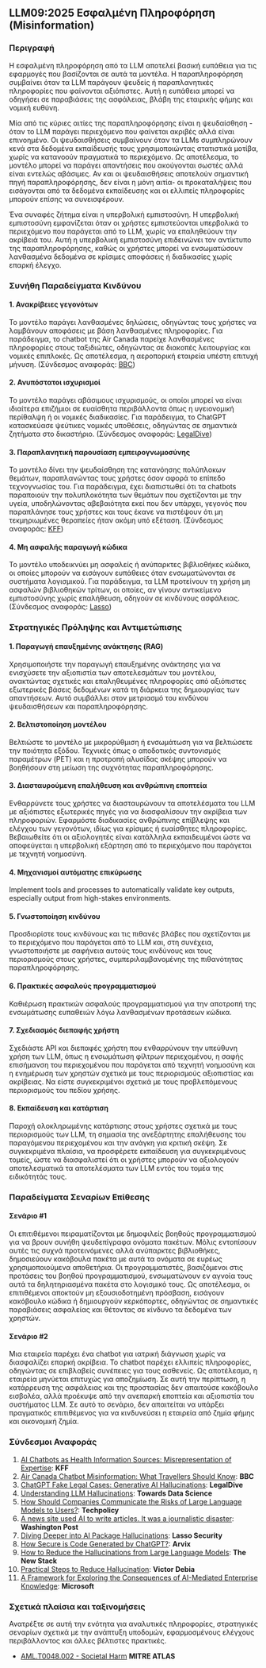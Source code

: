 ## LLM09:2025 Εσφαλμένη Πληροφόρηση  (Misinformation)

### Περιγραφή

Η εσφαλμένη πληροφόρηση από τα LLM αποτελεί βασική ευπάθεια για τις εφαρμογές που βασίζονται σε αυτά τα μοντέλα. Η παραπληροφόρηση συμβαίνει όταν τα LLM παράγουν ψευδείς ή παραπλανητικές πληροφορίες που φαίνονται αξιόπιστες. Αυτή η ευπάθεια μπορεί να οδηγήσει σε παραβιάσεις της ασφάλειας, βλάβη της εταιρικής φήμης και νομική ευθύνη.

Μία από τις κύριες αιτίες της παραπληροφόρησης είναι η ψευδαίσθηση - όταν το LLM παράγει περιεχόμενο που φαίνεται ακριβές αλλά είναι επινοημένο. Οι ψευδαισθήσεις συμβαίνουν όταν τα LLMs συμπληρώνουν κενά στα δεδομένα εκπαίδευσής τους χρησιμοποιώντας στατιστικά μοτίβα, χωρίς να κατανοούν πραγματικά το περιεχόμενο. Ως αποτέλεσμα, το μοντέλο μπορεί να παράγει απαντήσεις που ακούγονται σωστές αλλά είναι εντελώς αβάσιμες. Αν και οι ψευδαισθήσεις αποτελούν σημαντική πηγή παραπληροφόρησης, δεν είναι η μόνη αιτία- οι προκαταλήψεις που εισάγονται από τα δεδομένα εκπαίδευσης και οι ελλιπείς πληροφορίες μπορούν επίσης να συνεισφέρουν.

Ένα συναφές ζήτημα είναι η υπερβολική εμπιστοσύνη. Η υπερβολική εμπιστοσύνη εμφανίζεται όταν οι χρήστες εμπιστεύονται υπερβολικά το περιεχόμενο που παράγεται από το LLM, χωρίς να επαληθεύουν την ακρίβειά του. Αυτή η υπερβολική εμπιστοσύνη επιδεινώνει τον αντίκτυπο της παραπληροφόρησης, καθώς οι χρήστες μπορεί να ενσωματώσουν λανθασμένα δεδομένα σε κρίσιμες αποφάσεις ή διαδικασίες χωρίς επαρκή έλεγχο.

### Συνήθη Παραδείγματα Κινδύνου

#### 1. Ανακρίβειες γεγονότων

  Το μοντέλο παράγει λανθασμένες δηλώσεις, οδηγώντας τους χρήστες να λαμβάνουν αποφάσεις με βάση λανθασμένες πληροφορίες. Για παράδειγμα, το chatbot της Air Canada παρείχε λανθασμένες πληροφορίες στους ταξιδιώτες, οδηγώντας σε διακοπές λειτουργίας και νομικές επιπλοκές. Ως αποτέλεσμα, η αεροπορική εταιρεία υπέστη επιτυχή μήνυση.
  (Σύνδεσμος αναφοράς: [BBC](https://www.bbc.com/travel/article/20240222-air-canada-chatbot-misinformation-what-travellers-should-know))

#### 2. Ανυπόστατοι ισχυρισμοί

  Το μοντέλο παράγει αβάσιμους ισχυρισμούς, οι οποίοι μπορεί να είναι ιδιαίτερα επιζήμιοι σε ευαίσθητα περιβάλλοντα όπως η υγειονομική περίθαλψη ή οι νομικές διαδικασίες. Για παράδειγμα, το ChatGPT κατασκεύασε ψεύτικες νομικές υποθέσεις, οδηγώντας σε σημαντικά ζητήματα στο δικαστήριο.
  (Σύνδεσμος αναφοράς: [LegalDive](https://www.legaldive.com/news/chatgpt-fake-legal-cases-generative-ai-hallucinations/651557/))

#### 3. Παραπλανητική παρουσίαση εμπειρογνωμοσύνης

  Το μοντέλο δίνει την ψευδαίσθηση της κατανόησης πολύπλοκων θεμάτων, παραπλανώντας τους χρήστες όσον αφορά το επίπεδο τεχνογνωσίας του. Για παράδειγμα, έχει διαπιστωθεί ότι τα chatbots παραποιούν την πολυπλοκότητα των θεμάτων που σχετίζονται με την υγεία, υποδηλώνοντας αβεβαιότητα εκεί που δεν υπάρχει, γεγονός που παραπλάνησε τους χρήστες και τους έκανε να πιστέψουν ότι μη τεκμηριωμένες θεραπείες ήταν ακόμη υπό εξέταση.
  (Σύνδεσμος αναφοράς: [KFF](https://www.kff.org/health-misinformation-monitor/volume-05/))

#### 4. Μη ασφαλής παραγωγή κώδικα

  Το μοντέλο υποδεικνύει μη ασφαλείς ή ανύπαρκτες βιβλιοθήκες κώδικα, οι οποίες μπορούν να εισάγουν ευπάθειες όταν ενσωματώνονται σε συστήματα λογισμικού. Για παράδειγμα, τα LLM προτείνουν τη χρήση μη ασφαλών βιβλιοθηκών τρίτων, οι οποίες, αν γίνουν αντικείμενο εμπιστοσύνης χωρίς επαλήθευση, οδηγούν σε κινδύνους ασφάλειας.
  (Σύνδεσμος αναφοράς: [Lasso](https://www.lasso.security/blog/ai-package-hallucinations))

### Στρατηγικές Πρόληψης και Αντιμετώπισης

#### 1. Παραγωγή επαυξημένης ανάκτησης (RAG)

  Χρησιμοποιήστε την παραγωγή επαυξημένης ανάκτησης για να ενισχύσετε την αξιοπιστία των αποτελεσμάτων του μοντέλου, ανακτώντας σχετικές και επαληθευμένες πληροφορίες από αξιόπιστες εξωτερικές βάσεις δεδομένων κατά τη διάρκεια της δημιουργίας των απαντήσεων. Αυτό συμβάλλει στον μετριασμό του κινδύνου ψευδαισθήσεων και παραπληροφόρησης.

#### 2. Βελτιστοποίηση μοντέλου

  Βελτιώστε το μοντέλο με μικρορύθμιση ή ενσωμάτωση για να βελτιώσετε την ποιότητα εξόδου. Τεχνικές όπως ο αποδοτικός συντονισμός παραμέτρων (PET) και η προτροπή αλυσίδας σκέψης μπορούν να βοηθήσουν στη μείωση της συχνότητας παραπληροφόρησης.

#### 3. Διασταυρούμενη επαλήθευση και ανθρώπινη εποπτεία

  Ενθαρρύνετε τους χρήστες να διασταυρώνουν τα αποτελέσματα του LLM με αξιόπιστες εξωτερικές πηγές για να διασφαλίσουν την ακρίβεια των πληροφοριών. Εφαρμόστε διαδικασίες ανθρώπινης επίβλεψης και ελέγχου των γεγονότων, ιδίως για κρίσιμες ή ευαίσθητες πληροφορίες. Βεβαιωθείτε ότι οι αξιολογητές είναι κατάλληλα εκπαιδευμένοι ώστε να αποφεύγεται η υπερβολική εξάρτηση από το περιεχόμενο που παράγεται με τεχνητή νοημοσύνη.

#### 4. Μηχανισμοί αυτόματης επικύρωσης

  Implement tools and processes to automatically validate key outputs, especially output from high-stakes environments.

#### 5. Γνωστοποίηση κινδύνου

  Προσδιορίστε τους κινδύνους και τις πιθανές βλάβες που σχετίζονται με το περιεχόμενο που παράγεται από το LLM και, στη συνέχεια, γνωστοποιήστε με σαφήνεια αυτούς τους κινδύνους και τους περιορισμούς στους χρήστες, συμπεριλαμβανομένης της πιθανότητας παραπληροφόρησης.

#### 6. Πρακτικές ασφαλούς προγραμματισμού

  Καθιέρωση πρακτικών ασφαλούς προγραμματισμού για την αποτροπή της ενσωμάτωσης ευπαθειών λόγω λανθασμένων προτάσεων κώδικα.

#### 7. Σχεδιασμός διεπαφής χρήστη

  Σχεδιάστε API και διεπαφές χρήστη που ενθαρρύνουν την υπεύθυνη χρήση των LLM, όπως η ενσωμάτωση φίλτρων περιεχομένου, η σαφής επισήμανση του περιεχομένου που παράγεται από τεχνητή νοημοσύνη και η ενημέρωση των χρηστών σχετικά με τους περιορισμούς αξιοπιστίας και ακρίβειας. Να είστε συγκεκριμένοι σχετικά με τους προβλεπόμενους περιορισμούς του πεδίου χρήσης.

#### 8. Εκπαίδευση και κατάρτιση

  Παροχή ολοκληρωμένης κατάρτισης στους χρήστες σχετικά με τους περιορισμούς των LLM, τη σημασία της ανεξάρτητης επαλήθευσης του παραγόμενου περιεχομένου και την ανάγκη για κριτική σκέψη. Σε συγκεκριμένα πλαίσια, να προσφέρετε εκπαίδευση για συγκεκριμένους τομείς, ώστε να διασφαλιστεί ότι οι χρήστες μπορούν να αξιολογούν αποτελεσματικά τα αποτελέσματα των LLM εντός του τομέα της ειδικότητάς τους.

### Παραδείγματα Σεναρίων Επίθεσης

#### Σενάριο #1

  Οι επιτιθέμενοι πειραματίζονται με δημοφιλείς βοηθούς προγραμματισμού για να βρουν συνήθη ψευδεπίγραφα ονόματα πακέτων. Μόλις εντοπίσουν αυτές τις συχνά προτεινόμενες αλλά ανύπαρκτες βιβλιοθήκες, δημοσιεύουν κακόβουλα πακέτα με αυτά τα ονόματα σε ευρέως χρησιμοποιούμενα αποθετήρια. Οι προγραμματιστές, βασιζόμενοι στις προτάσεις του βοηθού προγραμματισμού, ενσωματώνουν εν αγνοία τους αυτά τα δηλητηριασμένα πακέτα στο λογισμικό τους. Ως αποτέλεσμα, οι επιτιθέμενοι αποκτούν μη εξουσιοδοτημένη πρόσβαση, εισάγουν κακόβουλο κώδικα ή δημιουργούν κερκόπορτες, οδηγώντας σε σημαντικές παραβιάσεις ασφαλείας και θέτοντας σε κίνδυνο τα δεδομένα των χρηστών.

#### Σενάριο #2

  Μια εταιρεία παρέχει ένα chatbot για ιατρική διάγνωση χωρίς να διασφαλίζει επαρκή ακρίβεια. Το chatbot παρέχει ελλιπείς πληροφορίες, οδηγώντας σε επιβλαβείς συνέπειες για τους ασθενείς. Ως αποτέλεσμα, η εταιρεία μηνύεται επιτυχώς για αποζημίωση. Σε αυτή την περίπτωση, η κατάρρευση της ασφάλειας και της προστασίας δεν απαιτούσε κακόβουλο εισβολέα, αλλά προέκυψε από την ανεπαρκή εποπτεία και αξιοπιστία του συστήματος LLM. Σε αυτό το σενάριο, δεν απαιτείται να υπάρξει πραγματικός επιτιθέμενος για να κινδυνεύσει η εταιρεία από ζημία φήμης και οικονομική ζημία.

### Σύνδεσμοι Αναφοράς

1. [AI Chatbots as Health Information Sources: Misrepresentation of Expertise](https://www.kff.org/health-misinformation-monitor/volume-05/): **KFF**
2. [Air Canada Chatbot Misinformation: What Travellers Should Know](https://www.bbc.com/travel/article/20240222-air-canada-chatbot-misinformation-what-travellers-should-know): **BBC**
3. [ChatGPT Fake Legal Cases: Generative AI Hallucinations](https://www.legaldive.com/news/chatgpt-fake-legal-cases-generative-ai-hallucinations/651557/): **LegalDive**
4. [Understanding LLM Hallucinations](https://towardsdatascience.com/llm-hallucinations-ec831dcd7786): **Towards Data Science**
5. [How Should Companies Communicate the Risks of Large Language Models to Users?](https://techpolicy.press/how-should-companies-communicate-the-risks-of-large-language-models-to-users/): **Techpolicy**
6. [A news site used AI to write articles. It was a journalistic disaster](https://www.washingtonpost.com/media/2023/01/17/cnet-ai-articles-journalism-corrections/): **Washington Post**
7. [Diving Deeper into AI Package Hallucinations](https://www.lasso.security/blog/ai-package-hallucinations): **Lasso Security**
8. [How Secure is Code Generated by ChatGPT?](https://arxiv.org/abs/2304.09655): **Arvix**
9. [How to Reduce the Hallucinations from Large Language Models](https://thenewstack.io/how-to-reduce-the-hallucinations-from-large-language-models/): **The New Stack**
10. [Practical Steps to Reduce Hallucination](https://newsletter.victordibia.com/p/practical-steps-to-reduce-hallucination): **Victor Debia**
11. [A Framework for Exploring the Consequences of AI-Mediated Enterprise Knowledge](https://www.microsoft.com/en-us/research/publication/a-framework-for-exploring-the-consequences-of-ai-mediated-enterprise-knowledge-access-and-identifying-risks-to-workers/): **Microsoft**

### Σχετικά πλαίσια και ταξινομήσεις

Ανατρέξτε σε αυτή την ενότητα για αναλυτικές πληροφορίες, στρατηγικές σεναρίων σχετικά με την ανάπτυξη υποδομών, εφαρμοσμένους ελέγχους περιβάλλοντος και άλλες βέλτιστες πρακτικές.

- [AML.T0048.002 - Societal Harm](https://atlas.mitre.org/techniques/AML.T0048) **MITRE ATLAS**

